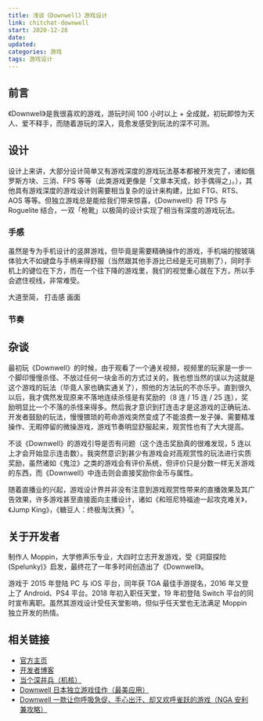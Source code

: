```yaml
---
title: 浅谈《Downwell》游戏设计
link: chitchat-downwell
start: 2020-12-28
date: 
updated: 
categories: 游戏
tags: 游戏设计
---
```


## 前言

《Downwell》是我很喜欢的游戏，游玩时间 100 小时以上 + 全成就，初玩即惊为天人、爱不释手，而随着游玩的深入，竟愈发感受到玩法的深不可测。

<!-- more -->

## 设计

设计上来讲，大部分设计简单又有游戏深度的游戏玩法基本都被开发完了，诸如俄罗斯方块、三消、FPS 等等（此类游戏更像是「文章本天成，妙手偶得之」。），其他具有游戏深度的游戏设计则需要相当复杂的设计来构建，比如 FTG、RTS、AOS 等等。但独立游戏总是能给我们带来惊喜，《Downwell》将 TPS 与 Roguelite 结合，一双「枪靴」以极简的设计实现了相当有深度的游戏玩法。

### 手感

虽然是专为手机设计的竖屏游戏，但毕竟是需要精确操作的游戏，手机端的按玻璃体验大不如键盘与手柄来得舒服（当然跟其他手游比已经是无可挑剔了），同时手机上的键位在下方，而在一个往下降的游戏里，我们的视觉重心就在下方，所以手会遮住视线，非常难受。

大道至简，
打击感
画面

### 节奏



## 杂谈

最初玩《Downwell》的时候，由于观看了一个通关视频，视频里的玩家是一步一个脚印慢慢杀怪、不放过任何一块金币的方式过关的，我也想当然的误以为这就是这个游戏的玩法（毕竟人家也确实通关了），照他的方法玩的不亦乐乎。直到很久以后，我才偶然发现原来不落地连续杀怪是有奖励的（8 连 / 15 连 / 25 连），奖励明显比一个不落的杀怪来得多。然后我才意识到打连击才是这游戏的正确玩法、开发者鼓励的玩法，慢慢猥琐的苟命游戏突然变成了不能浪费一发子弹、需要精准操作、无暇停留的微操游戏，游戏节奏明显舒服起来，观赏性也有了大大提高。

不谈《Downwell》的游戏引导是否有问题（这个连击奖励真的很难发现，5 连以上才会开始显示连击数）。我突然意识到甚少有游戏会对高观赏性的玩法进行实质奖励，虽然诸如《鬼泣》之类的游戏会有评价系统，但评价只是分数一样无关游戏的东西，而《Downwell》中连击则会直接奖励你金币与属性。

随着直播业的兴起，游戏设计界并非没有注意到游戏观赏性带来的直播效果及其广告效果，许多游戏甚至直接面向主播设计，诸如《和班尼特福迪一起攻克难关》，《Jump King》，《糖豆人：终极淘汰赛》<sup>?</sup>。

## 关于开发者

制作人 Moppin，大学修声乐专业，大四时立志开发游戏，受《洞窟探险(Spelunky)》启发，最终花了一年多时间创造出了《Downwell》。

游戏于 2015 年登陆 PC 与 iOS 平台，同年获 TGA 最佳手游提名，2016 年又登上了 Android、PS4 平台。2018 年初入职任天堂，19 年初登陆 Switch 平台的同时宣布离职。虽然其游戏设计受任天堂影响，但似乎任天堂也无法满足 Moppin 独立开发的热情。

## 相关链接

- [官方主页](https://downwellgame.com/)
- [开发者博客](https://zackbellgames.com/)
- [当个深井兵（机核）](https://www.gcores.com/articles/16985)
- [Downwell 日本独立游戏佳作（最美应用）](http://zuimeia.com/app/3798/)
- [Downwell 一款让你呼吸急促、手心出汗、却又欢呼雀跃的游戏（NGA 安利兼攻略）](https://bbs.nga.cn/read.php?tid=14111719)
